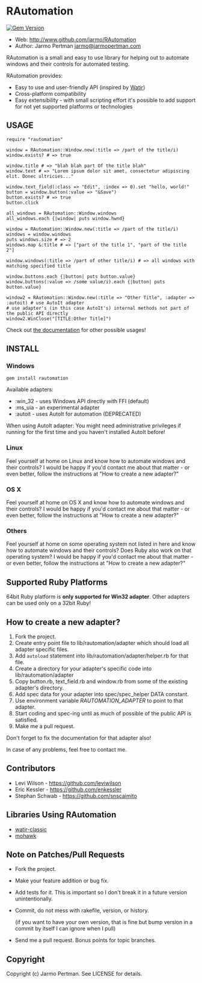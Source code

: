 # RAutomation

[![Gem Version](https://badge.fury.io/rb/rautomation.png)](http://badge.fury.io/rb/rautomation)

*   Web: http://www.github.com/jarmo/RAutomation
*   Author: Jarmo Pertman [jarmo@jarmopertman.com](mailto:jarmo@jarmopertman.com)


RAutomation is a small and easy to use library for helping out to automate
windows and their controls for automated testing.

RAutomation provides:
*   Easy to use and user-friendly API (inspired by [Watir](http://www.watir.com))
*   Cross-platform compatibility
*   Easy extensibility - with small scripting effort it's possible to add
    support for not yet  supported platforms or technologies


## USAGE

    require "rautomation"

    window = RAutomation::Window.new(:title => /part of the title/i)
    window.exists? # => true

    window.title # => "blah blah part Of the title blah"
    window.text # => "Lorem ipsum dolor sit amet, consectetur adipiscing elit. Donec ultricies..."

    window.text_field(:class => "Edit", :index => 0).set "hello, world!"
    button = window.button(:value => "&Save")
    button.exists? # => true
    button.click

    all_windows = RAutomation::Window.windows
    all_windows.each {|window| puts window.hwnd}

    window = RAutomation::Window.new(:title => /part of the title/i)
    windows = window.windows
    puts windows.size # => 2
    windows.map &:title # => ["part of the title 1", "part of the title 2"]

    window.windows(:title => /part of other title/i) # => all windows with matching specified title

    window.buttons.each {|button| puts button.value}
    window.buttons(:value => /some value/i).each {|button| puts button.value}

    window2 = RAutomation::Window.new(:title => "Other Title", :adapter => :autoit) # use AutoIt adapter
    # use adapter's (in this case AutoIt's) internal methods not part of the public API directly
    window2.WinClose("[TITLE:Other Title]")

Check out [the documentation](https://rubydoc.info/github/jarmo/RAutomation) for other possible usages!

## INSTALL

### Windows

    gem install rautomation

Available adapters:
*   :win_32 - uses Windows API directly with FFI (default)
*   :ms_uia - an experimental adapter
*   :autoit - uses AutoIt for automation (DEPRECATED)


When using AutoIt adapter: You might need administrative privileges if running
for the first time and you haven't installed AutoIt before!

### Linux

Feel yourself at home on Linux and know how to automate windows and their
controls? I would be happy if you'd contact me about that matter - or even
better, follow the instructions at "How to create a new adapter?" 

### OS X

Feel yourself at home on OS X and know how to automate windows and their
controls? I would be happy if you'd contact me about that matter - or even
better, follow the instructions at "How to create a new adapter?"

### Others

Feel yourself at home on some operating system not listed in here and know how
to automate windows and their controls? Does Ruby also work on that operating
system? I would be happy if you'd contact me about that matter - or even
better, follow the instructions at "How to create a new adapter?"

## Supported Ruby Platforms

64bit Ruby platform is **only supported for Win32 adapter**.
Other adapters can be used only on a 32bit Ruby!

## How to create a new adapter?

1.  Fork the project.
2.  Create entry point file to lib/rautomation/adapter which should load all
    adapter specific files.
3.  Add `autoload` statement into lib/rautomation/adapter/helper.rb for that
    file.
4.  Create a directory for your adapter's specific code into
    lib/rautomation/adapter
5.  Copy button.rb, text_field.rb and window.rb from some of the existing
    adapter's directory.
6.  Add spec data for your adapter into spec/spec_helper DATA constant.
7.  Use environment variable *RAUTOMATION_ADAPTER* to point to that adapter.
8.  Start coding and spec-ing until as much of possible of the public API is
    satisfied.
9.  Make me a pull request.


Don't forget to fix the documentation for that adapter also!

In case of any problems, feel free to contact me.

## Contributors

*   Levi Wilson - https://github.com/leviwilson
*   Eric Kessler - https://github.com/enkessler
*   Stephan Schwab - https://github.com/snscaimito


## Libraries Using RAutomation

*   [watir-classic](https://github.com/watir/watir-classic)
*   [mohawk](https://github.com/leviwilson/mohawk)


## Note on Patches/Pull Requests

*   Fork the project.
*   Make your feature addition or bug fix.
*   Add tests for it. This is important so I don't break it in a future
    version unintentionally.
*   Commit, do not mess with rakefile, version, or history.

    (if you want to have your own version, that is fine but bump version in a
    commit by itself I can ignore when I pull)
*   Send me a pull request. Bonus points for topic branches.


## Copyright

Copyright (c) Jarmo Pertman. See LICENSE for details.
